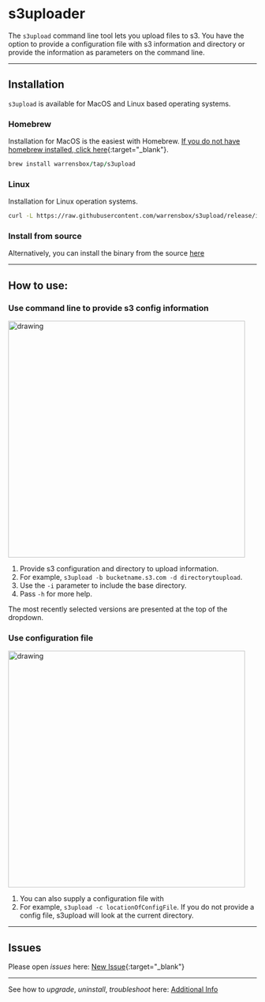# s3uploader 

The `s3upload` command line tool lets you upload files to s3. 
You have the option to provide a configuration file with s3 information and directory or provide the information as parameters on the command line.

<hr>

## Installation

`s3upload` is available for MacOS and Linux based operating systems.

### Homebrew

Installation for MacOS is the easiest with Homebrew. [If you do not have homebrew installed, click here](https://brew.sh/){:target="_blank"}. 


```ruby
brew install warrensbox/tap/s3upload
```

### Linux

Installation for Linux operation systems.

```sh
curl -L https://raw.githubusercontent.com/warrensbox/s3upload/release/install.sh | bash
```

### Install from source

Alternatively, you can install the binary from the source [here](https://github.com/warrensbox/s3upload/releases) 

<hr>

## How to use:
### Use command line to provide s3 config information
<img align="center" src="https://s3.us-east-2.amazonaws.com/kepler-images/warrensbox/s3upload/s3upload.gif" alt="drawing" style="width: 480px;"/>

1.  Provide s3 configuration and directory to upload information.
2.  For example, `s3upload -b bucketname.s3.com -d directorytoupload`.
3.  Use the `-i` parameter to include the base directory.
4.  Pass `-h` for more help. 

The most recently selected versions are presented at the top of the dropdown.

### Use configuration file
<img align="center" src="https://s3.us-east-2.amazonaws.com/kepler-images/warrensbox/s3upload/s3upload-v4.gif" alt="drawing" style="width: 480px;"/>

1. You can also supply a configuration file with 
2. For example, `s3upload -c locationOfConfigFile`. If you do not provide a config file, s3upload will look at the current directory.

<hr>

## Issues

Please open  *issues* here: [New Issue](https://github.com/warrensbox/s3upload/issues){:target="_blank"}

<hr>

See how to *upgrade*, *uninstall*, *troubleshoot* here:
[Additional Info](additional)